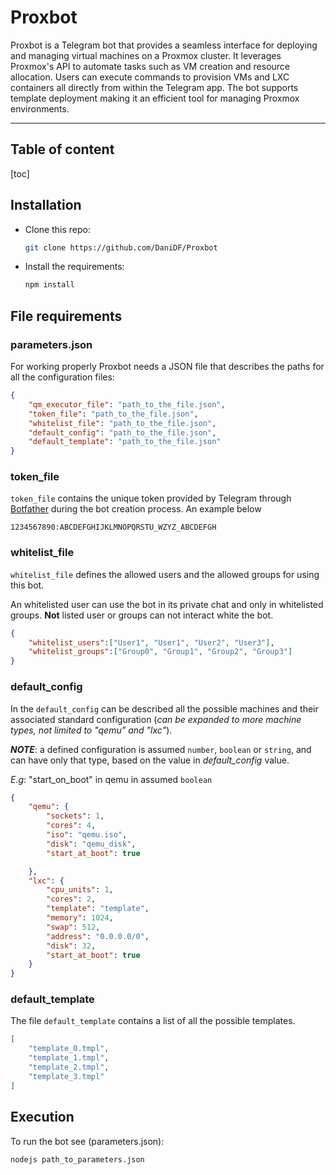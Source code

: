 # Proxbot

Proxbot is a Telegram bot that provides a seamless interface for deploying and managing virtual machines on a Proxmox cluster. It leverages Proxmox's API to automate tasks such as VM creation and resource allocation. Users can execute commands to provision VMs and LXC containers all directly from within the Telegram app. The bot supports template deployment making it an efficient tool for managing Proxmox environments.

___



## Table of content

[toc]

## Installation

* Clone this repo:

  ```sh
  git clone https://github.com/DaniDF/Proxbot
  ```

* Install the requirements:

  ```sh
  npm install
  ```

  

## File requirements

### parameters.json

For working properly Proxbot needs a JSON file that describes the paths for all the configuration files:

```json
{
    "qm_executor_file": "path_to_the_file.json",
    "token_file": "path_to_the_file.json",
    "whitelist_file": "path_to_the_file.json",
    "default_config": "path_to_the_file.json",
    "default_template": "path_to_the_file.json"
}
```

### token_file

<code>token_file</code> contains the unique token provided by Telegram through [Botfather][botfather_link] during the bot creation process. An example below

```
1234567890:ABCDEFGHIJKLMNOPQRSTU_WZYZ_ABCDEFGH
```

[botfather_link]: https://telegram.me/BotFather	"Botfather - Telegram.org"

### whitelist_file

<code>whitelist_file</code> defines the allowed users and the allowed groups for using this bot.

An whitelisted user can use the bot in its private chat and only in whitelisted groups. **Not** listed user or groups can not interact white the bot.

```json
{
    "whitelist_users":["User1", "User1", "User2", "User3"],
    "whitelist_groups":["Group0", "Group1", "Group2", "Group3"]
}
```

### default_config

In the <code>default_config</code> can be described all the possible machines and their associated standard configuration (*can be expanded to more machine types, not limited to "qemu" and "lxc"*).

***NOTE***: a defined configuration is assumed <code>number</code>, <code>boolean</code> or <code>string</code>, and can have only that type, based on the value in *default_config* value.

*E.g*: "start_on_boot" in qemu in assumed <code>boolean</code>

```json
{
    "qemu": {
        "sockets": 1,
        "cores": 4,
        "iso": "qemu.iso",
        "disk": "qemu_disk",
        "start_at_boot": true

    },
    "lxc": {
        "cpu_units": 1,
        "cores": 2,
        "template": "template",
        "memory": 1024,
        "swap": 512,
        "address": "0.0.0.0/0",
        "disk": 32,
        "start_at_boot": true
    }
}
```

### default_template

The file <code>default_template</code> contains a list of all the possible templates.

```json
[
    "template_0.tmpl",
    "template_1.tmpl",
    "template_2.tmpl",
    "template_3.tmpl"
]
```



## Execution

To run the bot see (parameters.json):

```sh
nodejs path_to_parameters.json
```

